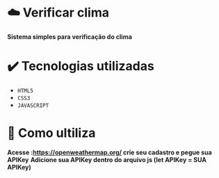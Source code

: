 # ☁️ Verificar clima

**Sistema simples para verificação do clima**

# ✔️ Tecnologias utilizadas 

- `HTML5`
- `CSS3`
- `JAVASCRIPT`

# 🔧 Como ultiliza
**Acesse :https://openweathermap.org/ crie seu cadastro e pegue sua APIKey**
**Adicione sua APIKey dentro do arquivo js (let APIKey = SUA APIKey)**
